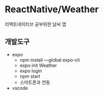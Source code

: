 # ReactNative/Weather
리액트네이티브 공부위한 날씨 앱
## 개발도구
- expo
    - npm install —global expo-cli
    - expo init Weather
    - expo login
    - npm start
    - 스마트폰과 연동
- vscode
